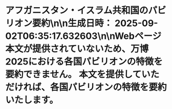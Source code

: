 # アフガニスタン・イスラム共和国のパビリオン要約\n\n**生成日時：** 2025-09-02T06:35:17.632603\n\nWebページ本文が提供されていないため、万博2025における各国パビリオンの特徴を要約できません。  本文を提供していただければ、各国パビリオンの特徴を要約いたします。